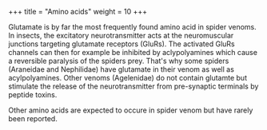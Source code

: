 +++
title = "Amino acids"
weight = 10
+++

Glutamate is by far the most frequently found amino acid in spider venoms. In insects, the excitatory neurotransmitter acts at the neuromuscular junctions targeting glutamate receptors (GluRs). The activated GluRs channels can then for example be inhibited by aclypolyamines which cause a reversible paralysis of the spiders prey. That's why some spiders (Araneidae and Nephilidae) have glutamate in their venom as well as acylpolyamines. Other venoms (Agelenidae) do not contain glutamte but stimulate the release of the neurotransmitter from pre-synaptic terminals by peptide toxins.

Other amino acids are expected to occure in spider venom but have rarely been reported.